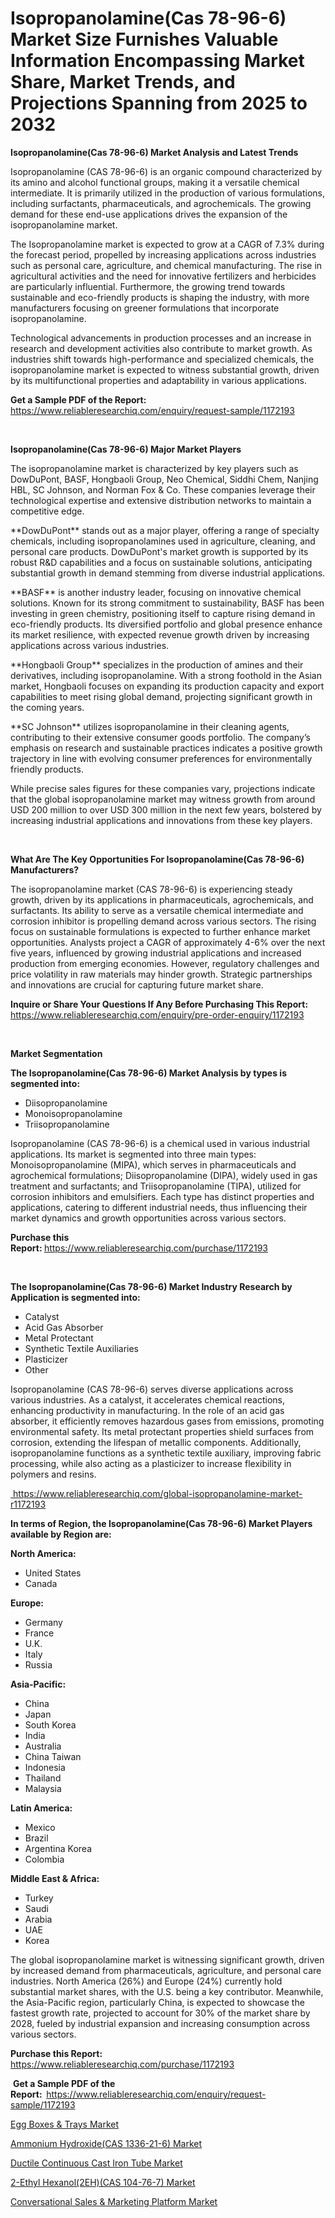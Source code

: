 <p><h1>Isopropanolamine(Cas 78-96-6) Market Size Furnishes Valuable Information Encompassing Market Share, Market Trends, and Projections Spanning from 2025 to 2032</h1></p><p><strong>Isopropanolamine(Cas 78-96-6) Market Analysis and Latest Trends</strong></p>
<p><p>Isopropanolamine (CAS 78-96-6) is an organic compound characterized by its amino and alcohol functional groups, making it a versatile chemical intermediate. It is primarily utilized in the production of various formulations, including surfactants, pharmaceuticals, and agrochemicals. The growing demand for these end-use applications drives the expansion of the isopropanolamine market.</p><p>The Isopropanolamine market is expected to grow at a CAGR of 7.3% during the forecast period, propelled by increasing applications across industries such as personal care, agriculture, and chemical manufacturing. The rise in agricultural activities and the need for innovative fertilizers and herbicides are particularly influential. Furthermore, the growing trend towards sustainable and eco-friendly products is shaping the industry, with more manufacturers focusing on greener formulations that incorporate isopropanolamine. </p><p>Technological advancements in production processes and an increase in research and development activities also contribute to market growth. As industries shift towards high-performance and specialized chemicals, the isopropanolamine market is expected to witness substantial growth, driven by its multifunctional properties and adaptability in various applications.</p></p>
<p><strong>Get a Sample PDF of the Report:&nbsp;</strong> <a href="https://www.reliableresearchiq.com/enquiry/request-sample/1172193?utm_campaign=1137&utm_medium=2&utm_source=Github&utm_content=ia&utm_term=02022025&utm_id=isopropanolaminecas-78-96-6">https://www.reliableresearchiq.com/enquiry/request-sample/1172193</a></p>
<p>&nbsp;</p>
<p><strong>Isopropanolamine(Cas 78-96-6) Major Market Players</strong></p>
<p><p>The isopropanolamine market is characterized by key players such as DowDuPont, BASF, Hongbaoli Group, Neo Chemical, Siddhi Chem, Nanjing HBL, SC Johnson, and Norman Fox & Co. These companies leverage their technological expertise and extensive distribution networks to maintain a competitive edge.</p><p>**DowDuPont** stands out as a major player, offering a range of specialty chemicals, including isopropanolamines used in agriculture, cleaning, and personal care products. DowDuPont's market growth is supported by its robust R&D capabilities and a focus on sustainable solutions, anticipating substantial growth in demand stemming from diverse industrial applications.</p><p>**BASF** is another industry leader, focusing on innovative chemical solutions. Known for its strong commitment to sustainability, BASF has been investing in green chemistry, positioning itself to capture rising demand in eco-friendly products. Its diversified portfolio and global presence enhance its market resilience, with expected revenue growth driven by increasing applications across various industries.</p><p>**Hongbaoli Group** specializes in the production of amines and their derivatives, including isopropanolamine. With a strong foothold in the Asian market, Hongbaoli focuses on expanding its production capacity and export capabilities to meet rising global demand, projecting significant growth in the coming years.</p><p>**SC Johnson** utilizes isopropanolamine in their cleaning agents, contributing to their extensive consumer goods portfolio. The company’s emphasis on research and sustainable practices indicates a positive growth trajectory in line with evolving consumer preferences for environmentally friendly products.</p><p>While precise sales figures for these companies vary, projections indicate that the global isopropanolamine market may witness growth from around USD 200 million to over USD 300 million in the next few years, bolstered by increasing industrial applications and innovations from these key players.</p></p>
<p>&nbsp;</p>
<p><strong>What Are The Key Opportunities For Isopropanolamine(Cas 78-96-6) Manufacturers?</strong></p>
<p><p>The isopropanolamine market (CAS 78-96-6) is experiencing steady growth, driven by its applications in pharmaceuticals, agrochemicals, and surfactants. Its ability to serve as a versatile chemical intermediate and corrosion inhibitor is propelling demand across various sectors. The rising focus on sustainable formulations is expected to further enhance market opportunities. Analysts project a CAGR of approximately 4-6% over the next five years, influenced by growing industrial applications and increased production from emerging economies. However, regulatory challenges and price volatility in raw materials may hinder growth. Strategic partnerships and innovations are crucial for capturing future market share.</p></p>
<p><strong>Inquire or Share Your Questions If Any Before Purchasing This Report:</strong> <a href="https://www.reliableresearchiq.com/enquiry/pre-order-enquiry/1172193?utm_campaign=1137&utm_medium=2&utm_source=Github&utm_content=ia&utm_term=02022025&utm_id=isopropanolaminecas-78-96-6">https://www.reliableresearchiq.com/enquiry/pre-order-enquiry/1172193</a></p>
<p>&nbsp;</p>
<p><strong>Market Segmentation</strong></p>
<p><strong>The Isopropanolamine(Cas 78-96-6) Market Analysis by types is segmented into:</strong></p>
<p><ul><li>Diisopropanolamine</li><li>Monoisopropanolamine</li><li>Triisopropanolamine</li></ul></p>
<p><p>Isopropanolamine (CAS 78-96-6) is a chemical used in various industrial applications. Its market is segmented into three main types: Monoisopropanolamine (MIPA), which serves in pharmaceuticals and agrochemical formulations; Diisopropanolamine (DIPA), widely used in gas treatment and surfactants; and Triisopropanolamine (TIPA), utilized for corrosion inhibitors and emulsifiers. Each type has distinct properties and applications, catering to different industrial needs, thus influencing their market dynamics and growth opportunities across various sectors.</p></p>
<p><strong>Purchase this Report:&nbsp;</strong><a href="https://www.reliableresearchiq.com/purchase/1172193?utm_campaign=1137&utm_medium=2&utm_source=Github&utm_content=ia&utm_term=02022025&utm_id=isopropanolaminecas-78-96-6">https://www.reliableresearchiq.com/purchase/1172193</a></p>
<p>&nbsp;</p>
<p><strong>The Isopropanolamine(Cas 78-96-6) Market Industry Research by Application is segmented into:</strong></p>
<p><ul><li>Catalyst</li><li>Acid Gas Absorber</li><li>Metal Protectant</li><li>Synthetic Textile Auxiliaries</li><li>Plasticizer</li><li>Other</li></ul></p>
<p><p>Isopropanolamine (CAS 78-96-6) serves diverse applications across various industries. As a catalyst, it accelerates chemical reactions, enhancing productivity in manufacturing. In the role of an acid gas absorber, it efficiently removes hazardous gases from emissions, promoting environmental safety. Its metal protectant properties shield surfaces from corrosion, extending the lifespan of metallic components. Additionally, isopropanolamine functions as a synthetic textile auxiliary, improving fabric processing, while also acting as a plasticizer to increase flexibility in polymers and resins.</p></p>
<p><a href="https://www.reliableresearchiq.com/global-isopropanolamine-market-r1172193?utm_campaign=1137&utm_medium=2&utm_source=Github&utm_content=ia&utm_term=02022025&utm_id=isopropanolaminecas-78-96-6">&nbsp;https://www.reliableresearchiq.com/global-isopropanolamine-market-r1172193</a></p>
<p><strong>In terms of Region, the Isopropanolamine(Cas 78-96-6) Market Players available by Region are:</strong></p>
<p>
    <p> <strong> North America: </strong>
        <ul>
            <li>United States</li>
            <li>Canada</li>
        </ul>
        </p> 
    <p> <strong> Europe: </strong>
        <ul>
            <li>Germany</li>
            <li>France</li>
            <li>U.K.</li>
            <li>Italy</li>
            <li>Russia</li>
        </ul>
        </p> 
    <p> <strong> Asia-Pacific: </strong>
        <ul>
            <li>China</li>
            <li>Japan</li>
            <li>South Korea</li>
            <li>India</li>
            <li>Australia</li>
            <li>China Taiwan</li>
            <li>Indonesia</li>
            <li>Thailand</li>
            <li>Malaysia</li>
        </ul>
        </p> 
    <p> <strong> Latin America: </strong>
        <ul>
            <li>Mexico</li>
            <li>Brazil</li>
            <li>Argentina Korea</li>
            <li>Colombia</li>
        </ul>
        </p> 
    <p> <strong> Middle East & Africa: </strong>
        <ul>
            <li>Turkey</li>
            <li>Saudi</li>
            <li>Arabia</li>
            <li>UAE</li>
            <li>Korea</li>
        </ul>
    </p>
    </p>
<p><p>The global isopropanolamine market is witnessing significant growth, driven by increased demand from pharmaceuticals, agriculture, and personal care industries. North America (26%) and Europe (24%) currently hold substantial market shares, with the U.S. being a key contributor. Meanwhile, the Asia-Pacific region, particularly China, is expected to showcase the fastest growth rate, projected to account for 30% of the market share by 2028, fueled by industrial expansion and increasing consumption across various sectors.</p></p>
<p><strong>Purchase this Report: </strong><a href="https://www.reliableresearchiq.com/purchase/1172193?utm_campaign=1137&utm_medium=2&utm_source=Github&utm_content=ia&utm_term=02022025&utm_id=isopropanolaminecas-78-96-6">https://www.reliableresearchiq.com/purchase/1172193</a></p>
<p>&nbsp;<strong>Get a Sample PDF of the Report:&nbsp;&nbsp;</strong><a href="https://www.reliableresearchiq.com/enquiry/request-sample/1172193?utm_campaign=1137&utm_medium=2&utm_source=Github&utm_content=ia&utm_term=02022025&utm_id=isopropanolaminecas-78-96-6">https://www.reliableresearchiq.com/enquiry/request-sample/1172193</a></p>
<p><strong></strong></p>
<p><p><a href="https://www.linkedin.com/pulse/egg-boxes-trays-market-expansion-comprehensive-analysis-vlyve?utm_campaign=1137&utm_medium=2&utm_source=Github&utm_content=ia&utm_term=02022025&utm_id=isopropanolaminecas-78-96-6">Egg Boxes & Trays Market</a></p><p><a href="https://github.com/abantolemox08/Market-Research-Report-List-1/blob/main/ammonium-hydroxidecas-1336-21-6-market.md?utm_campaign=1137&utm_medium=2&utm_source=Github&utm_content=ia&utm_term=02022025&utm_id=isopropanolaminecas-78-96-6">Ammonium Hydroxide(CAS 1336-21-6) Market</a></p><p><a href="https://www.linkedin.com/pulse/ductile-continuous-cast-iron-tube-market-size-analysis-m9nxc?utm_campaign=1137&utm_medium=2&utm_source=Github&utm_content=ia&utm_term=02022025&utm_id=isopropanolaminecas-78-96-6">Ductile Continuous Cast Iron Tube Market</a></p><p><a href="https://github.com/peddicehle/Market-Research-Report-List-1/blob/main/2-ethyl-hexanol2ehcas-104-76-7-market.md?utm_campaign=1137&utm_medium=2&utm_source=Github&utm_content=ia&utm_term=02022025&utm_id=isopropanolaminecas-78-96-6">2-Ethyl Hexanol(2EH)(CAS 104-76-7) Market</a></p><p><a href="https://www.linkedin.com/pulse/analyzing-conversational-sales-marketing-platform-markets-zxace?utm_campaign=1137&utm_medium=2&utm_source=Github&utm_content=ia&utm_term=02022025&utm_id=isopropanolaminecas-78-96-6">Conversational Sales & Marketing Platform Market</a></p></p>